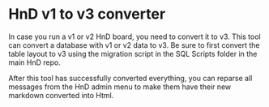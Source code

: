 HnD v1 to v3 converter
==============

In case you run a v1 or v2 HnD board, you need to convert it to v3. This tool can convert a database with v1 or v2 data to v3. 
Be sure to first convert the table layout to v3 using the migration script in the SQL Scripts folder in the main HnD repo. 

After this tool has successfully converted everything, you can reparse all messages from the HnD admin menu to make them have their new markdown converted into Html.